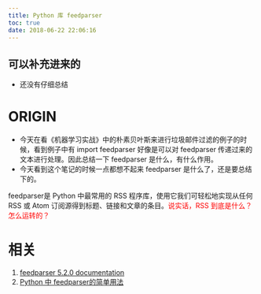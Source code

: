 ```yaml
---
title: Python 库 feedparser
toc: true
date: 2018-06-22 22:06:16
---
```

## 可以补充进来的
- 还没有仔细总结


# ORIGIN
- 今天在看《机器学习实战》中的朴素贝叶斯来进行垃圾邮件过滤的例子的时候，看到例子中有 import feedparser 好像是可以对 feedparser 传递过来的文本进行处理。因此总结一下 feedparser 是什么，有什么作用。
- 今天看到这个笔记的时候一点都想不起来 feedparser 是什么了，还是要总结下的。





feedparser是 Python 中最常用的 RSS 程序库，使用它我们可轻松地实现从任何 RSS 或 Atom 订阅源得到标题、链接和文章的条目。<font color=red>说实话，RSS 到底是什么？怎么运转的？</font>





# 相关
  1. [feedparser 5.2.0 documentation](https://Pythonhosted.org/feedparser/index.html#)
  2. [Python 中 feedparser的简单用法](https://blog.csdn.net/lilong117194/article/details/77323673)
